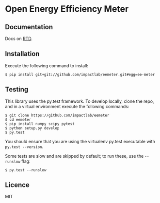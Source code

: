 Open Energy Efficiency Meter
============================

Documentation
-------------

Docs on [RTD](http://eemeter.readthedocs.org/en/latest/).

Installation
------------

Execute the following command to install:

    $ pip install git+git://github.com/impactlab/eemeter.git#egg=ee-meter

Testing
-------

This library uses the py.test framework. To develop locally, clone the repo,
and in a virtual environment execute the following commands:

    $ git clone https://github.com/impactlab/eemeter
    $ cd eemeter
    $ pip install numpy scipy pytest
    $ python setup.py develop
    $ py.test

You should ensure that you are using the virtualenv py.test executable with
`py.test --version`.

Some tests are slow and are skipped by default; to run these, use the `--runslow` flag:

    $ py.test --runslow

Licence
-------

MIT
